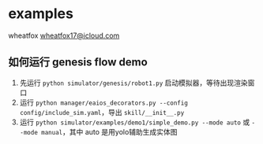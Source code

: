 # examples

wheatfox <wheatfox17@icloud.com>

## 如何运行 genesis flow demo

1. 先运行 `python simulator/genesis/robot1.py` 启动模拟器，等待出现渲染窗口
2. 运行 `python manager/eaios_decorators.py --config config/include_sim.yaml`，导出 `skill/__init__.py`
3. 运行 `python simulator/examples/demo1/simple_demo.py --mode auto` 或 `--mode manual`，其中 auto 是用yolo辅助生成实体图